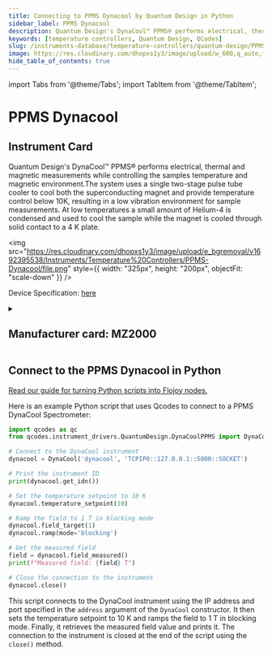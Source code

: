 ```yaml
---
title: Connecting to PPMS Dynacool by Quantum Design in Python
sidebar_label: PPMS Dynacool
description: Quantum Design's DynaCool™ PPMS® performs electrical, thermal and magnetic measurements while controlling the samples temperature and magnetic environment.The system uses a single two-stage pulse tube cooler to cool both the superconducting magnet and provide temperature control below 10K, resulting in a low vibration environment for sample measurements. At low temperatures a small amount of Helium-4 is condensed and used to cool the sample while the magnet is cooled through solid contact to a 4 K plate.
keywords: [temperature controllers, Quantum Design, QCodes]
slug: /instruments-database/temperature-controllers/quantum-design/PPMS-dynacool
image: https://res.cloudinary.com/dhopxs1y3/image/upload/w_600,q_auto,f_auto/e_bgremoval/v1692395538/Instruments/Temperature%20Controllers/PPMS-Dynacool/file.jpg
hide_table_of_contents: true
---
```


import Tabs from '@theme/Tabs';
import TabItem from '@theme/TabItem';

# PPMS Dynacool

## Instrument Card

<div className="flex">

<div>

Quantum Design's DynaCool™ PPMS® performs electrical, thermal and magnetic measurements while controlling the samples temperature and magnetic environment.The system uses a single two-stage pulse tube cooler to cool both the superconducting magnet and provide temperature control below 10K, resulting in a low vibration environment for sample measurements. At low temperatures a small amount of Helium-4 is condensed and used to cool the sample while the magnet is cooled through solid contact to a 4 K plate.

</div>

<img src="https://res.cloudinary.com/dhopxs1y3/image/upload/e_bgremoval/v1692395538/Instruments/Temperature%20Controllers/PPMS-Dynacool/file.png" style={{ width: "325px", height: "200px", objectFit: "scale-down" }} />

</div>

<div className="flex text-center">

<p>Device Specification: <a target="\_blank" href="https://www.qdusa.com/siteDocs/productBrochures/1307-010.pdf">here</a></p>

</div>

<details style={{ marginTop: "15px"}}>
<summary><h2>Manufacturer card: MZ2000</h2></summary>

<img src="https://res.cloudinary.com/dhopxs1y3/image/upload/v1692126008/Instruments/Vendor%20Logos/QuantumDesign.png" style={{ width: "100%", height: "170px",objectFit: "scale-down" }} />

Quantum Design manufactures automated temperature and magnetic field testing platforms.

<ul>
  <li>Headquarters: San Diego, California</li>
  <li>Yearly Revenue (millions, USD): 41.5</li>
  <li>Vendor Website: <a href="https://www.qdusa.com/">here</a></li>
</ul>
</details>

## Connect to the PPMS Dynacool in Python

[Read our guide for turning Python scripts into Flojoy nodes.](https://docs.flojoy.ai/custom-nodes/creating-custom-node/)
<Tabs>

<TabItem value="Flojoy" label="Flojoy" className="flojoy-instrument-tabs">

<NodeCardCollection category='WIDGET2000' manufacturer='MZ2000'></NodeCardCollection>

</TabItem>
<TabItem value="QCodes" label="QCodes">

Here is an example Python script that uses Qcodes to connect to a PPMS DynaCool Spectrometer:

```python
import qcodes as qc
from qcodes.instrument_drivers.QuantumDesign.DynaCoolPPMS import DynaCool

# Connect to the DynaCool instrument
dynacool = DynaCool('dynacool', 'TCPIP0::127.0.0.1::5000::SOCKET')

# Print the instrument ID
print(dynacool.get_idn())

# Set the temperature setpoint to 10 K
dynacool.temperature_setpoint(10)

# Ramp the field to 1 T in blocking mode
dynacool.field_target(1)
dynacool.ramp(mode='blocking')

# Get the measured field
field = dynacool.field_measured()
print(f"Measured field: {field} T")

# Close the connection to the instrument
dynacool.close()
```

This script connects to the DynaCool instrument using the IP address and port specified in the `address` argument of the `DynaCool` constructor. It then sets the temperature setpoint to 10 K and ramps the field to 1 T in blocking mode. Finally, it retrieves the measured field value and prints it. The connection to the instrument is closed at the end of the script using the `close()` method.

</TabItem>
</Tabs>